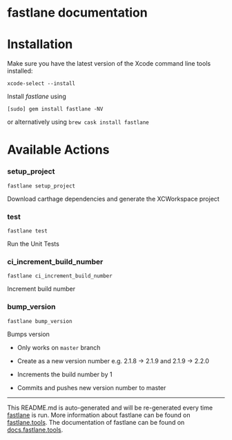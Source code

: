 fastlane documentation
================
# Installation

Make sure you have the latest version of the Xcode command line tools installed:

```
xcode-select --install
```

Install _fastlane_ using
```
[sudo] gem install fastlane -NV
```
or alternatively using `brew cask install fastlane`

# Available Actions
### setup_project
```
fastlane setup_project
```
Download carthage dependencies and generate the XCWorkspace project
### test
```
fastlane test
```
Run the Unit Tests
### ci_increment_build_number
```
fastlane ci_increment_build_number
```
Increment build number
### bump_version
```
fastlane bump_version
```
Bumps version



- Only works on `master` branch

- Create as a new version number e.g. 2.1.8 -> 2.1.9 and 2.1.9 -> 2.2.0

- Increments the build number by 1

- Commits and pushes new version number to master

----

This README.md is auto-generated and will be re-generated every time [fastlane](https://fastlane.tools) is run.
More information about fastlane can be found on [fastlane.tools](https://fastlane.tools).
The documentation of fastlane can be found on [docs.fastlane.tools](https://docs.fastlane.tools).
